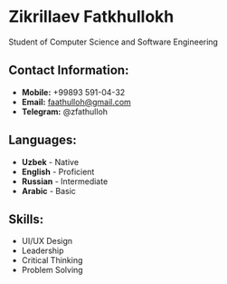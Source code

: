 # Zikrillaev Fatkhullokh
Student of Computer Science and Software Engineering

## Contact Information:
- **Mobile:** +99893 591-04-32
- **Email:** faathulloh@gmail.com
- **Telegram:** @zfathulloh

## Languages:
- **Uzbek** - Native
- **English** - Proficient
- **Russian** - Intermediate
- **Arabic** - Basic

## Skills:
- UI/UX Design
- Leadership
- Critical Thinking
- Problem Solving 